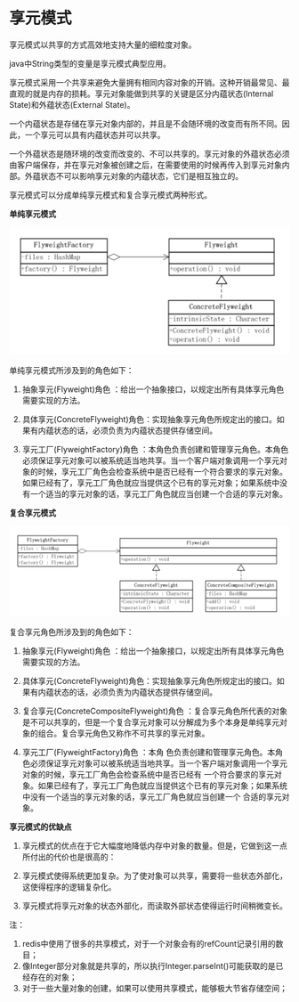 # 享元模式

享元模式以共享的方式高效地支持大量的细粒度对象。

java中String类型的变量是享元模式典型应用。

享元模式采用一个共享来避免大量拥有相同内容对象的开销。这种开销最常见、最直观的就是内存的损耗。享元对象能做到共享的关键是区分内蕴状态(Internal State)和外蕴状态(External State)。

一个内蕴状态是存储在享元对象内部的，并且是不会随环境的改变而有所不同。因此，一个享元可以具有内蕴状态并可以共享。

一个外蕴状态是随环境的改变而改变的、不可以共享的。享元对象的外蕴状态必须由客户端保存，并在享元对象被创建之后，在需要使用的时候再传入到享元对象内部。外蕴状态不可以影响享元对象的内蕴状态，它们是相互独立的。

享元模式可以分成单纯享元模式和复合享元模式两种形式。

**单纯享元模式**

![单纯享元模式](../../images/单纯享元模式.png)

单纯享元模式所涉及到的角色如下：

1. 抽象享元(Flyweight)角色 ：给出一个抽象接口，以规定出所有具体享元角色需要实现的方法。

2. 具体享元(ConcreteFlyweight)角色：实现抽象享元角色所规定出的接口。如果有内蕴状态的话，必须负责为内蕴状态提供存储空间。

3. 享元工厂(FlyweightFactory)角色 ：本角色负责创建和管理享元角色。本角色必须保证享元对象可以被系统适当地共享。当一个客户端对象调用一个享元对象的时候，享元工厂角色会检查系统中是否已经有一个符合要求的享元对象。如果已经有了，享元工厂角色就应当提供这个已有的享元对象；如果系统中没有一个适当的享元对象的话，享元工厂角色就应当创建一个合适的享元对象。

**复合享元模式**

![单纯享元模式](../../images/复合享元模式.png)

复合享元角色所涉及到的角色如下：

1. 抽象享元(Flyweight)角色 ：给出一个抽象接口，以规定出所有具体享元角色需要实现的方法。

2. 具体享元(ConcreteFlyweight)角色：实现抽象享元角色所规定出的接口。如果有内蕴状态的话，必须负责为内蕴状态提供存储空间。

3. 复合享元(ConcreteCompositeFlyweight)角色 ：复合享元角色所代表的对象是不可以共享的，但是一个复合享元对象可以分解成为多个本身是单纯享元对象的组合。复合享元角色又称作不可共享的享元对象。

4. 享元工厂(FlyweightFactory)角色 ：本角 色负责创建和管理享元角色。本角色必须保证享元对象可以被系统适当地共享。当一个客户端对象调用一个享元对象的时候，享元工厂角色会检查系统中是否已经有 一个符合要求的享元对象。如果已经有了，享元工厂角色就应当提供这个已有的享元对象；如果系统中没有一个适当的享元对象的话，享元工厂角色就应当创建一个 合适的享元对象。

**享元模式的优缺点**
1. 享元模式的优点在于它大幅度地降低内存中对象的数量。但是，它做到这一点所付出的代价也是很高的：

2. 享元模式使得系统更加复杂。为了使对象可以共享，需要将一些状态外部化，这使得程序的逻辑复杂化。

3. 享元模式将享元对象的状态外部化，而读取外部状态使得运行时间稍微变长。

注：
1. redis中使用了很多的共享模式，对于一个对象会有的refCount记录引用的数目；
2. 像Integer部分对象就是共享的，所以执行Integer.parseInt()可能获取的是已经存在的对象；
3. 对于一些大量对象的创建，如果可以使用共享模式，能够极大节省存储空间；
